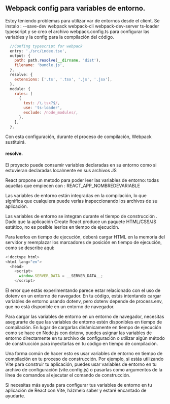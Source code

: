 ## Webpack config para variables de entorno.

Estoy teniendo problemas para utilizar var de entornos desde el client.
Se instalo : --save-dev webpack webpack-cli webpack-dev-server ts-loader typescript
y se creo el archivo webpack.config.ts para configurar las variables y la config para la compilación del código.
```javascript
  //Confing typescript for webpack
  entry: './src/index.tsx',
  output: {
    path: path.resolve(__dirname, 'dist'),
    filename: 'bundle.js',
  },
  resolve: {
    extensions: ['.ts', '.tsx', '.js', '.jsx'],
  },
  module: {
    rules: [
      {
        test: /\.tsx?$/,
        use: 'ts-loader',
        exclude: /node_modules/,
      },
    ],
  },
```
Con esta configuración, durante el proceso de compilación, Webpack sustituirá.

#### resolve.

El proyecto puede consumir variables declaradas en su entorno como si estuvieran declaradas localmente en sus archivos JS

React propone un metodo para poder leer las variables de entorno:
todas aquellas que empiecen con : REACT_APP_NOMBREDEVARIABLE

Las variables de entorno están integradas en la compilación, lo que significa que cualquiera puede verlas inspeccionando los archivos de su aplicación.

Las variables de entorno se integran durante el tiempo de construcción . Dado que la aplicación Create React produce un paquete HTML/CSS/JS estático, no es posible leerlos en tiempo de ejecución. 

Para leerlos en tiempo de ejecución, deberá cargar HTML en la memoria del servidor y reemplazar los marcadores de posición en tiempo de ejecución, como se describe aquí:

```javascript
<!doctype html>
<html lang="en">
  <head>
    <script>
      window.SERVER_DATA = __SERVER_DATA__;
    </script>
```

El error que estás experimentando parece estar relacionado con el uso de dotenv en un entorno de navegador. En tu código, estás intentando cargar variables de entorno usando dotenv, pero dotenv depende de process.env, que no está disponible en un entorno de navegador.

Para cargar las variables de entorno en un entorno de navegador, necesitas asegurarte de que las variables de entorno estén disponibles en tiempo de compilación. En lugar de cargarlas dinámicamente en tiempo de ejecución como se hace en Node.js con dotenv, puedes asignar las variables de entorno directamente en tu archivo de configuración o utilizar algún método de construcción para inyectarlas en tu código en tiempo de compilación.

Una forma común de hacer esto es usar variables de entorno en tiempo de compilación en tu proceso de construcción. Por ejemplo, si estás utilizando Vite para construir tu aplicación, puedes usar variables de entorno en tu archivo de configuración (vite.config.js) o pasarlas como argumentos de la línea de comandos al ejecutar el comando de construcción.

Si necesitas más ayuda para configurar tus variables de entorno en tu aplicación de React con Vite, házmelo saber y estaré encantado de ayudarte.

